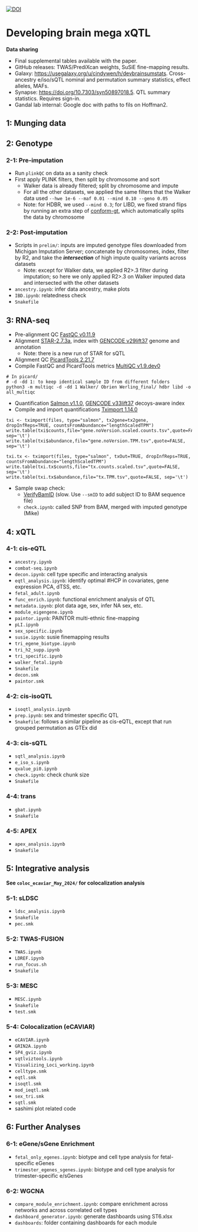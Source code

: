 [![DOI](https://zenodo.org/badge/268661500.svg)](https://zenodo.org/badge/latestdoi/268661500)

# Developing brain mega xQTL
**Data sharing**
- Final supplemental tables available with the paper.
- GitHub releases: TWAS/PrediXcan weights, SuSiE fine-mapping results. 
- Galaxy: https://usegalaxy.org/u/cindywen/h/devbrainsumstats. Cross-ancestry e/iso/sQTL nominal and permutation summary statistics, effect alleles, MAFs.
- Synapse: https://doi.org/10.7303/syn50897018.5. QTL summary statistics. Requires sign-in.
- Gandal lab internal: Google doc with paths to fils on Hoffman2.
## 1: Munging data
## 2: Genotype
### 2-1: Pre-imputation
- Run `plinkQC` on data as a sanity check
- First apply PLINK filters, then split by chromosome and sort
    - Walker data is already filtered; split by chromosome and impute
    - For all the other datasets, we applied the same filters that the Walker data used `--hwe 1e-6 --maf 0.01 --mind 0.10 --geno 0.05`
    - Note: for HDBR, we used `--mind 0.3`; for LIBD, we fixed strand flips by running an extra step of [conform-gt](https://faculty.washington.edu/browning/conform-gt.html), which automatically splits the data by chromosome
### 2-2: Post-imputation
- Scripts in `prelim/`: inputs are imputed genotype files downloaded from Michigan Imputation Server; concatenate by chromosomes, index, filter by R2, and take the ***intersection*** of high impute quality variants across datasets
    - Note: except for Walker data, we applied R2>.3 filter during imputation; so here we only applied R2>.3 on Walker imputed data and intersected with the other datasets
- `ancestry.ipynb`: infer data ancestry, make plots
- `IBD.ipynb`: relatedness check
- `Snakefile`
## 3: RNA-seq
-   Pre-alignment QC [FastQC v0.11.9](https://github.com/s-andrews/FastQC)
-   Alignment [STAR-2.7.3a](https://github.com/alexdobin/STAR), index with [GENCODE v29lift37](https://www.gencodegenes.org/) genome and annotation
    - Note: there is a new run of STAR for sQTL
-   Alignment QC [PicardTools 2.21.7](https://github.com/broadinstitute/picard)
-   Compile FastQC and PicardTools metrics [MultiQC v1.9.dev0](https://github.com/ewels/MultiQC)
```
# In picard/
# -d -dd 1: to keep identical sample ID from different folders
python3 -m multiqc -d -dd 1 Walker/ Obrien Werling_final/ hdbr libd -o all_multiqc
```
-   Quantification [Salmon v1.1.0](https://salmon.readthedocs.io/en/latest/), [GENCODE v33lift37](https://www.gencodegenes.org/) decoys-aware index
-   Compile and import quantifications [Tximport 1.14.0](https://bioconductor.org/packages/devel/bioc/vignettes/tximport/inst/doc/tximport.html)

```{R}
txi <- tximport(files, type="salmon", tx2gene=tx2gene, dropInfReps=TRUE, countsFromAbundance="lengthScaledTPM")
write.table(txi$counts,file="gene.noVersion.scaled.counts.tsv",quote=FALSE, sep='\t')
write.table(txi$abundance,file="gene.noVersion.TPM.tsv",quote=FALSE, sep='\t')

txi.tx <- tximport(files, type="salmon", txOut=TRUE, dropInfReps=TRUE, countsFromAbundance="lengthScaledTPM")
write.table(txi.tx$counts,file="tx.counts.scaled.tsv",quote=FALSE, sep='\t')
write.table(txi.tx$abundance,file="tx.TPM.tsv",quote=FALSE, sep='\t')
```
-   Sample swap check: 
    + [VerifyBamID](https://genome.sph.umich.edu/wiki/VerifyBamID) (slow. Use `--smID` to add subject ID to BAM sequence file)
    + `check.ipynb`: called SNP from BAM, merged with imputed genotype (Mike)
## 4: xQTL
### 4-1: cis-eQTL
- `ancestry.ipynb`
- `combat-seq.ipynb`
- `decon.ipynb`: cell type specific and interacting analysis
- `eqtl_analysis.ipynb`: identify optimal #HCP in covariates, gene expression PCA, dTSS, etc.
- `fetal_adult.ipynb`
- `func_enrich.ipynb`: functional enrichment analysis of QTL
- `metadata.ipynb`: plot data age, sex, infer NA sex, etc.
- `module_eigengene.ipynb`
- `paintor.ipynb`: PAINTOR multi-ethnic fine-mapping 
- `pLI.ipynb`
- `sex_specific.ipynb`
- `susie.ipynb`: susie finemapping results
- `tri_egene_biotype.ipynb`
- `tri_h2_supp.ipynb`
- `tri_specific.ipynb`
- `walker_fetal.ipynb`
- `Snakefile`
- `decon.smk`
- `paintor.smk`
### 4-2: cis-isoQTL
- `isoqtl_analysis.ipynb`
- `prep.ipynb`: sex and trimester specific QTL
- `Snakefile`: follows a similar pipeline as cis-eQTL, except that run grouped permutation as GTEx did
### 4-3: cis-sQTL
- `sqtl_analysis.ipynb`
- `e_iso_s.ipynb`
- `qvalue_pi0.ipynb`
- `check.ipynb`: check chunk size
- `Snakefile`
### 4-4: trans
- `gbat.ipynb`
- `Snakefile`
### 4-5: APEX
- `apex_analysis.ipynb`
- `Snakefile`
## 5: Integrative analysis
**See `coloc_ecaviar_May_2024/` for colocalization analysis**
### 5-1: sLDSC 
- `ldsc_analysis.ipynb`
- `Snakefile`
- `pec.smk`
### 5-2: TWAS-FUSION
- `TWAS.ipynb`
- `LDREF.ipynb`
- `run_focus.sh`
- `Snakefile`
### 5-3: MESC
- `MESC.ipynb`
- `Snakefile`
-  `test.smk`
### 5-4: Colocalization (eCAVIAR)
- `eCAVIAR.ipynb`
- `GRIN2A.ipynb`
- `SP4_gviz.ipynb`
- `sqtlviztools.ipynb`
- `Visualizing_Loci_working.ipynb`
- `celltype.smk`
- `eqtl.smk`
- `isoqtl.smk`
- `mod_ieqtl.smk`
- `sex_tri.smk`
- `sqtl.smk`
- sashimi plot related code
## 6: Further Analyses
### 6-1: eGene/sGene Enrichment
- `fetal_only_egenes.ipynb`: biotype and cell type analysis for fetal-specific eGenes
- `trimester_egenes_sgenes.ipynb`: biotype and cell type analysis for trimester-specific e/sGenes
### 6-2: WGCNA
- `compare_module_enrichment.ipynb`: compare enrichment across networks and across correlated cell types
- `dashboard_generator.ipynb`: generate dashboards using ST6.xlsx
- `dashboards`: folder containing dashboards for each module
